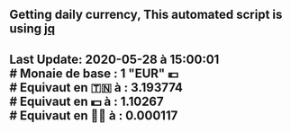 ## Getting daily currency, This automated script is using [jq](https://stedolan.github.io/jq/)
## Last Update:  2020-05-28 à 15:00:01 </br># Monaie de base : 1 "EUR" 💶 </br> # Equivaut en 🇹🇳 à :  3.193774 </br> # Equivaut en 💵 à : 1.10267</br> # Equivaut en 🐱‍💻 à :  0.000117
